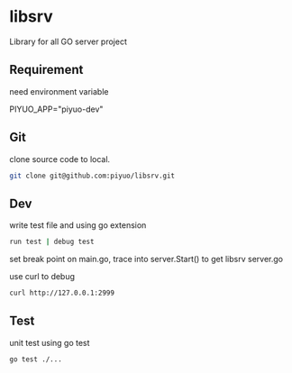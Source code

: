# libsrv

Library for all GO server project

## Requirement

need environment variable

PIYUO_APP="piyuo-dev"

## Git

clone source code to local.

```bash
git clone git@github.com:piyuo/libsrv.git
```

## Dev

write test file and using go extension

```bash
run test | debug test
```

set break point on main.go, trace into server.Start() to get libsrv server.go

use curl to debug

```bash
curl http://127.0.0.1:2999
```

## Test

unit test using go test

```bash
go test ./...
```
